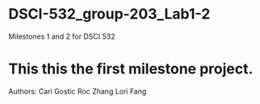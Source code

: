 # DSCI-532_group-203_Lab1-2
Milestones 1 and 2 for DSCI 532

This this the first milestone project.
=======

Authors:
Cari Gostic
Roc Zhang
Lori Fang